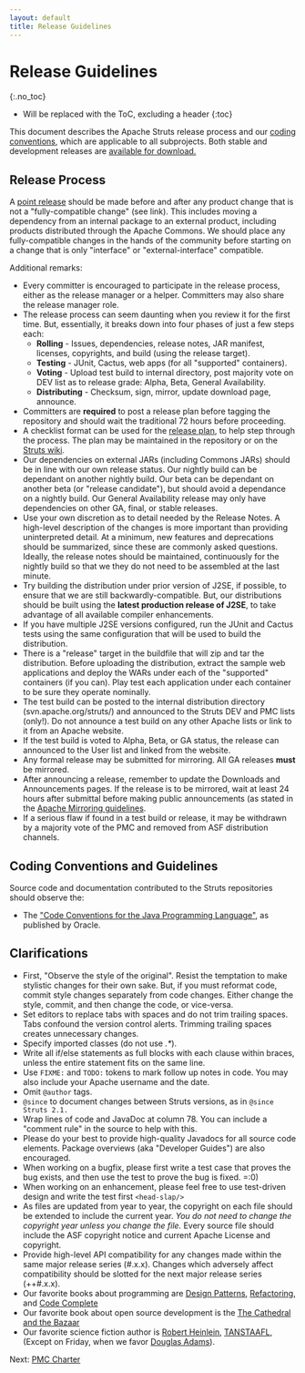 ```yaml
---
layout: default
title: Release Guidelines
---
```


# Release Guidelines
{:.no_toc}

* Will be replaced with the ToC, excluding a header
{:toc}

This document describes the Apache Struts release process and our [coding conventions](#Coding),
which are applicable to all subprojects. Both stable and development releases are
[available for download.](downloads.html)

## Release Process

A [point release](http://commons.apache.org/releases/versioning.html) should be made before and after
any product change that is not a "fully-compatible change" (see link). This includes moving a dependency from
an internal package to an external product, including products distributed through the Apache Commons.
We should place any fully-compatible changes in the hands of the community before starting on a change that
is only "interface" or "external-interface" compatible.

Additional remarks:

- Every committer is encouraged to participate in the release process, either as the release manager or a
  helper. Committers may also share the release manager role.
- The release process can seem daunting when you review it for the first time. But, essentially, it breaks
  down into four phases of just a few steps each:
  - **Rolling** - Issues, dependencies, release notes, JAR manifest, licenses, copyrights,
    and build (using the release target).
  - **Testing** - JUnit, Cactus, web apps (for all "supported" containers).
  - **Voting** - Upload test build to internal directory, post majority vote on DEV list as to release
    grade: Alpha, Beta, General Availability.
  - **Distributing** - Checksum, sign, mirror, update download page, announce.
- Committers are **required** to post a release plan before tagging the repository and should wait
  the traditional 72 hours before proceeding.
- A checklist format can be used for the [release plan](http://wiki.apache.org/struts/StrutsReleasePlans),
  to help step through the process. The plan may be maintained in the repository or on the
  [Struts wiki](http://wiki.apache.org/struts/).
- Our dependencies on external JARs (including Commons JARs) should be in line with our own release status.
  Our nightly build can be dependant on another nightly build. Our beta can be dependant on another beta (or
  "release candidate"), but should avoid a dependance on a nightly build. Our General Availability release
  may only have dependencies on other GA, final, or stable releases.
- Use your own discretion as to detail needed by the Release Notes. A high-level description of the changes
  is more important than providing uninterpreted detail. At a minimum, new features and deprecations should be
  summarized, since these are commonly asked questions. Ideally, the release notes should be maintained,
  continuously for the nightly build so that we they do not need to be assembled at the last minute.
- Try building the distribution under prior version of J2SE, if possible, to ensure that we are still
  backwardly-compatible. But, our distributions should be built using the **latest production release of J2SE**,
  to take advantage of all available compiler enhancements.
- If you have multiple J2SE versions configured, run the JUnit and Cactus tests using the same configuration
  that will be used to build the distribution.
- There is a "release" target in the buildfile that will zip and tar the distribution. Before uploading the
  distribution, extract the sample web applications and deploy the WARs under each of the "supported"
  containers (if you can). Play test each application under each container to be sure they operate
  nominally.
- The test build can be posted to the internal distribution directory (svn.apache.org/struts/) and
  announced to the Struts DEV and PMC lists (only!). Do not announce a test build on any other Apache lists or
  link to it from an Apache website.
- If the test build is voted to Alpha, Beta, or GA status, the release can announced to the User list and
  linked from the website.
- Any formal release may be submitted for mirroring. All GA releases **must** be mirrored.
- After announcing a release, remember to update the Downloads and Announcements pages. If the release is
  to be mirrored, wait at least 24 hours after submittal before making public announcements (as stated in the
  [Apache Mirroring guidelines](https://www.apache.org/dev/mirrors.html).
- If a serious flaw if found in a test build or release, it may be withdrawn by a majority vote of the PMC and
  removed from ASF distribution channels.

## Coding Conventions and Guidelines

Source code and documentation contributed to the Struts repositories should observe the:
- The ["Code Conventions for the Java Programming Language"](http://www.oracle.com/technetwork/java/codeconvtoc-136057.html),
  as published by Oracle.

## Clarifications
- First, "Observe the style of the original". Resist the temptation to make stylistic changes for their own
  sake. But, if you must reformat code, commit style changes separately from code changes. Either change
  the style, commit, and then change the code, or vice-versa.
- Set editors to replace tabs with spaces and do not trim trailing spaces. Tabs confound the version
  control alerts. Trimming trailing spaces creates unnecessary changes.
- Specify imported classes (do not use _.*_).
- Write all if/else statements as full blocks with each clause within braces, unless the entire statement fits
  on the same line.
- Use `FIXME:` and `TODO:` tokens to mark follow up notes in code. You may also
  include your Apache username and the date.
- Omit `@author` tags.
- `@since` to document changes between Struts versions, as in `@since Struts 2.1.`
- Wrap lines of code and JavaDoc at column 78. You can include a "comment rule" in the source to help with
  this.
- Please do your best to provide high-quality Javadocs for all source code elements. Package overviews
  (aka "Developer Guides") are also encouraged.
- When working on a bugfix, please first write a test case that proves the bug exists, and then use the test
  to prove the bug is fixed. =:0)
- When working on an enhancement, please feel free to use test-driven design and write the test first `<head-slap/>`
- As files are updated from year to year, the copyright on each file should be extended to include the current
  year. *You do not need to change the copyright year unless you change the file.*  Every source file should
  include the ASF copyright notice and current Apache License and copyright.
- Provide high-level API compatibility for any changes made within the same major release series (#.x.x).
  Changes which adversely affect compatibility should be slotted for the next major release series (++#.x.x).
- Our favorite books about programming are
  [Design Patterns](http://www.amazon.com/exec/obidos/ISBN=0201633612/apachesoftwar-20/),
  [Refactoring](http://www.amazon.com/exec/obidos/ISBN=0201485672/apachesoftwar-20/),
  and [Code Complete](http://www.amazon.com/exec/obidos/ISBN=0735619670/apachesoftwar-20/)
- Our favorite book about open source development is the
  [The Cathedral and the Bazaar](http://www.amazon.com/exec/obidos/ISBN=1565927249/apachesoftwar-20/)
- Our favorite science fiction author is
  [Robert Heinlein](http://www.nitrosyncretic.com/rah/),
  [TANSTAAFL](http://jargon.net/jargonfile/t/TANSTAAFL.html),
  (Except on Friday, when we favor [Douglas Adams](http://news.bbc.co.uk/1/hi/uk/1326657.stm)).

Next: [PMC Charter](bylaws.html)
